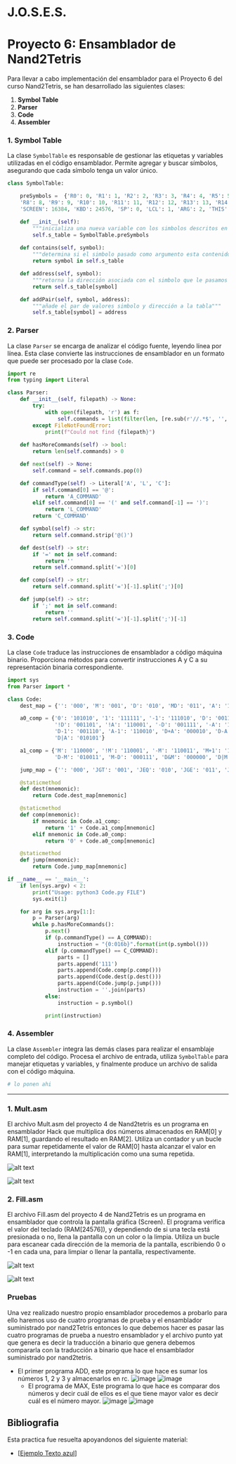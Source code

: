 # J.O.S.E.S.
# Proyecto 6: Ensamblador de Nand2Tetris

Para llevar a cabo implementación del ensamblador para el Proyecto 6 del curso Nand2Tetris, se han desarrollado las siguientes clases:

1. **Symbol Table**
2. **Parser**
3. **Code**
4. **Assembler**


### 1. Symbol Table

La clase `SymbolTable` es responsable de gestionar las etiquetas y variables utilizadas en el código ensamblador. Permite agregar y buscar símbolos, asegurando que cada símbolo tenga un valor único.

```python
class SymbolTable:

    preSymbols =  {'R0': 0, 'R1': 1, 'R2': 2, 'R3': 3, 'R4': 4, 'R5': 5, 'R6': 6, 'R7': 7,
    'R8': 8, 'R9': 9, 'R10': 10, 'R11': 11, 'R12': 12, 'R13': 13, 'R14': 14, 'R15': 15,
    'SCREEN': 16384, 'KBD': 24576, 'SP': 0, 'LCL': 1, 'ARG': 2, 'THIS': 3, 'THAT': 4}

    def __init__(self):
        """inicializa una nueva variable con los simbolos descritos en el diccionario preSymbols"""
        self.s_table = SymbolTable.preSymbols
    
    def contains(self, symbol):
        """determina si el simbolo pasado como argumento esta contenido en la tabla de simbolos"""
        return symbol in self.s_table

    def address(self, symbol):
        """retorna la dirección asociada con el simbolo que le pasamos como arguento a la función"""
        return self.s_table[symbol]

    def addPair(self, symbol, address):
        """añade el par de valores simbolo y dirección a la tabla"""
        self.s_table[symbol] = address
```

### 2. Parser

La clase `Parser` se encarga de analizar el código fuente, leyendo línea por línea. Esta clase convierte las instrucciones de ensamblador en un formato que puede ser procesado por la clase `Code`.

```python
import re
from typing import Literal

class Parser:
    def __init__(self, filepath) -> None:
        try:
            with open(filepath, 'r') as f:
                self.commands = list(filter(len, [re.sub(r'//.*$', '', l).strip() for l in f]))
        except FileNotFoundError:
            print(f"Could not find {filepath}")
    
    def hasMoreCommands(self) -> bool:
        return len(self.commands) > 0

    def next(self) -> None:
        self.command = self.commands.pop(0)

    def commandType(self) -> Literal['A', 'L', 'C']:
        if self.command[0] == '@':
            return 'A_COMMAND'
        elif self.command[0] == '(' and self.command[-1] == ')':
            return 'L_COMMAND'
        return 'C_COMMAND'

    def symbol(self) -> str:
        return self.command.strip('@()')

    def dest(self) -> str:
        if '=' not in self.command:
            return ''
        return self.command.split('=')[0]

    def comp(self) -> str:
        return self.command.split('=')[-1].split(';')[0]

    def jump(self) -> str:
        if ';' not in self.command:
            return ''
        return self.command.split('=')[-1].split(';')[-1]

```

### 3. Code

La clase `Code` traduce las instrucciones de ensamblador a código máquina binario. Proporciona métodos para convertir instrucciones A y C a su representación binaria correspondiente.

```python
import sys
from Parser import *

class Code:
    dest_map = {'': '000', 'M': '001', 'D': '010', 'MD': '011', 'A': '100', 'AM': '101', 'AD': '110', 'AMD': '111'}

    a0_comp = {'0': '101010', '1': '111111', '-1': '111010', 'D': '001100', 'A': '110000',
               '!D': '001101', '!A': '110001', '-D': '001111', '-A': '110011', 'D+1': '011111', 'A+1': '110111',
               'D-1': '001110', 'A-1': '110010', 'D+A': '000010', 'D-A': '010011', 'A-D': '000111', 'D&A': '000000',
               'D|A': '010101'}

    a1_comp = {'M': '110000', '!M': '110001', '-M': '110011', 'M+1': '110111', 'M-1': '110010', 'D+M': '000010',
               'D-M': '010011', 'M-D': '000111', 'D&M': '000000', 'D|M': '010101'}

    jump_map = {'': '000', 'JGT': '001', 'JEQ': '010', 'JGE': '011', 'JLT': '100', 'JNE': '101', 'JLE': '110', 'JMP': '111'}

    @staticmethod
    def dest(mnemonic):
        return Code.dest_map[mnemonic]

    @staticmethod
    def comp(mnemonic):
        if mnemonic in Code.a1_comp:
            return '1' + Code.a1_comp[mnemonic]
        elif mnemonic in Code.a0_comp:
            return '0' + Code.a0_comp[mnemonic]

    @staticmethod
    def jump(mnemonic):
        return Code.jump_map[mnemonic]

if __name__ == '__main__':
    if len(sys.argv) < 2:
        print("Usage: python3 Code.py FILE")
        sys.exit(1)

    for arg in sys.argv[1:]:
        p = Parser(arg)
        while p.hasMoreCommands():
            p.next()
            if (p.commandType() == A_COMMAND):
                instruction = "{0:016b}".format(int(p.symbol()))
            elif (p.commandType() == C_COMMAND):
                parts = []
                parts.append('111')
                parts.append(Code.comp(p.comp()))
                parts.append(Code.dest(p.dest()))
                parts.append(Code.jump(p.jump()))
                instruction = ''.join(parts)
            else:
                instruction = p.symbol()

            print(instruction)

```

### 4. Assembler

La clase `Assembler` integra las demás clases para realizar el ensamblaje completo del código. Procesa el archivo de entrada, utiliza `SymbolTable` para manejar etiquetas y variables, y finalmente produce un archivo de salida con el código máquina.

```python
# lo ponen ahi
```

------------------


### 1. **Mult.asm**
El archivo Mult.asm del proyecto 4 de Nand2tetris es un programa en ensamblador Hack que multiplica dos números almacenados en RAM[0] y RAM[1], guardando el resultado en RAM[2]. Utiliza un contador y un bucle para sumar repetidamente el valor de RAM[0] hasta alcanzar el valor en RAM[1], interpretando la multiplicación como una suma repetida.

![alt text](https://github.com/juanramirezuis/J_O_S_E_S/blob/main/Practica_3/Projecto4_Machine_Language_Programming/Imagenes/Assembler%20(2.5)%20-%20C__Users_SDNG_Documents_GitHub_J_O_S_E_S_Practica_3_Projecto4_Machine_Language_Programming_Mult.asm%209_22_2024%204_06_07%20PM.png)

![alt text](https://github.com/juanramirezuis/J_O_S_E_S/blob/main/Practica_3/Projecto4_Machine_Language_Programming/Imagenes/CPU%20Emulator%20(2.5)%20-%20C__Users_SDNG_Documents_GitHub_J_O_S_E_S_Practica_3_Projecto4_Machine_Language_Programming_Mult.hack%209_22_2024%204_08_54%20PM.png)

### 2. **Fill.asm**
El archivo Fill.asm del proyecto 4 de Nand2Tetris es un programa en ensamblador que controla la pantalla gráfica (Screen). El programa verifica el valor del teclado (RAM[24576]), y dependiendo de si una tecla está presionada o no, llena la pantalla con un color o la limpia. Utiliza un bucle para escanear cada dirección de la memoria de la pantalla, escribiendo 0 o -1 en cada una, para limpiar o llenar la pantalla, respectivamente.

![alt text](https://github.com/juanramirezuis/J_O_S_E_S/blob/main/Practica_3/Projecto4_Machine_Language_Programming/Imagenes/Fill%20Emulator.png)

![alt text](https://github.com/juanramirezuis/J_O_S_E_S/blob/main/Practica_3/Projecto4_Machine_Language_Programming/Imagenes/Fill%20Emulator%20Hack.png)
### **Pruebas**
Una vez realizado nuestro propio ensamblador procedemos a probarlo para ello haremos uso de cuatro programas de prueba y el ensamblador suministrado por nand2Tetris entonces lo que debemos hacer es pasar las cuatro programas de prueba a nuestro ensamblador y el archivo punto yat que genera es decir la traducción a binario que genera debemos compararla con la traducción a binario que hace el ensamblador suministrado por nand2tetris.
- El primer programa ADD, este programa lo que hace es sumar los números 1, 2 y 3 y almacenarlos en rc.
  ![image](https://github.com/user-attachments/assets/9c04033f-a3ba-4376-97d7-b20a223eab94) ![image](https://github.com/user-attachments/assets/f7a3e63b-0f4b-441d-81e1-b670b02ac77d)
  - El programa de MAX, Este programa lo que hace es comparar dos números y decir cuál de ellos es el que tiene mayor valor es decir cuál es el número mayor.
  ![image](https://github.com/user-attachments/assets/dfef3577-968a-44cc-9204-bfe78fb68dd1) ![image](https://github.com/user-attachments/assets/91f8104b-70dd-4dcd-9081-ecbaa1e415c4)

## Bibliografia
Esta practica fue resuelta apoyandonos del siguiente material:
 - [[Ejemplo Texto azul](ejemplo_de_link.com)]

